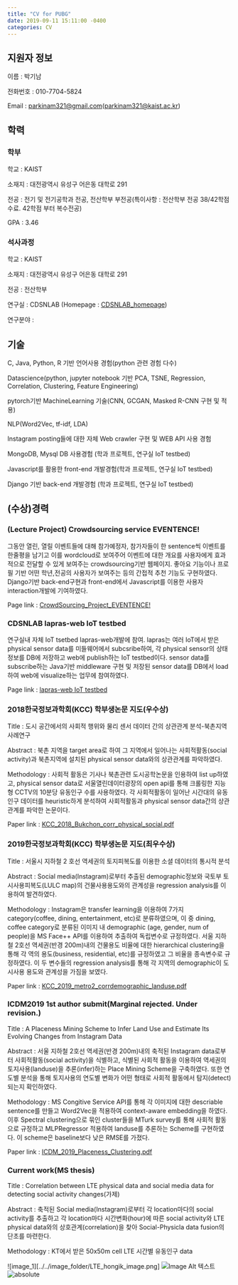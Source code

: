 ```yaml
---
title: "CV for PUBG"
date: 2019-09-11 15:11:00 -0400
categories: CV
---
```


## 지원자 정보

이름 : 박기남

전화번호 : 010-7704-5824

Email : parkinam321@gmail.com(parkinam321@kaist.ac.kr)

## 학력

### 학부

학교 : KAIST

소재지 : 대전광역시 유성구 어은동 대학로 291

전공 : 전기 및 전기공학과 전공, 전산학부 부전공(특이사항 : 전산학부 전공 38/42학점 수료. 42학점 부터 복수전공)

GPA : 3.46

### 석사과정

학교 : KAIST

소재지 : 대전광역시 유성구 어은동 대학로 291

전공 : 전산학부 

연구실 : CDSNLAB (Homepage : <a href="http://cds.kaist.ac.kr/" target="_blank">CDSNLAB_homepage</a>)

연구분야 : 

## 기술

C, Java, Python, R 기반 언어사용 경험(python 관련 경험 다수)

Datascience(python, jupyter notebook 기반 PCA, TSNE, Regression, Correlation, Clustering, Feature Engineering)

pytorch기반 MachineLearning 기술(CNN, GCGAN, Masked R-CNN 구현 및 적용)

NLP(Word2Vec, tf-idf, LDA)

Instagram posting들에 대한 자체 Web crawler 구현 및 WEB API 사용 경험

MongoDB, Mysql DB 사용경험 (학과 프로젝트, 연구실 IoT testbed)

Javascript를 활용한 front-end 개발경험(학과 프로젝트, 연구실 IoT testbed)

Django 기반 back-end 개발경험 (학과 프로젝트, 연구실 IoT testbed)

## (수상)경력

### (Lecture Project) Crowdsourcing service EVENTENCE!

그동안 열린, 열릴 이벤트들에 대해 참가예정자, 참가자들이 한 sentence씩 이벤트를 한줄평을 남기고 이를 wordcloud로 보여주어 이벤트에 대한 개요를 
사용자에게 효과적으로 전달할 수 있게 보여주는 crowdsourcing기반 웹페이지. 좋아요 기능이나 프로필 기반 어떤 학년,전공의 사용자가 보여주는 등의 간접적 추천 기능도 구현하였다. Django기반 back-end구현과 front-end에서 Javascript를 이용한 사용자 interaction개발에 기여하였다.

Page link : <a href="http://kinamsalad.pythonanywhere.com/" target="_blank">CrowdSourcing_Project_EVENTENCE!</a>

### CDSNLAB lapras-web IoT testbed

연구실내 자체 IoT tsetbed lapras-web개발에 참여. lapras는 여러 IoT에서 받은 physical sensor data를 미들웨어에서 subcsribe하여, 각 physical sensor의 상태정보를 DB에 저장하고 web에 publish하는 IoT testbed이다. sensor data를 subscribe하는 Java기반 middleware 구현 및 저장된 sensor data를 DB에서 load하여 web에 visualize하는 업무에 참여하였다.

Page link : <a href="http://lapras.kaist.ac.kr" target="_blank">lapras-web IoT testbed</a>

### 2018한국정보과학회(KCC) 학부생논문 지도(우수상)

Title : 도시 공간에서의 사회적 행위와 물리 센서 데이터 간의 상관관계 분석-북촌지역 사례연구

Abstract : 북촌 지역을 target area로 하여 그 지역에서 일어나는 사회적활동(social activity)과 북촌지역에 설치된 physical sensor data와의 상관관계를 파악하였다. 

Methodology : 사회적 활동은 기사나 북촌관련 도시공학논문을 인용하여 list up하였고, physical sensor data로 서울열린데이터광장의 open api를 통해 크롤링한 지능형 CCTV의 10분당 유동인구 수를 사용하였다. 각 사회적활동이 일어난 시간대의 유동인구 데이터를 heuristic하게 분석하여 사회적활동과 physical sensor data간의 상관관계를 파악한 논문이다.

Paper link : <a href="../../pdf_folder/2018KCC.pdf" target="_blank">KCC_2018_Bukchon_corr_physical_social.pdf</a>

### 2019한국정보과학회(KCC) 학부생논문 지도(최우수상)

Title : 서울시 지하철 2 호선 역세권의 토지피복도를 이용한 소셜 데이터의 통시적 분석

Abstract : Social media(Instagram)로부터 추출된 demographic정보와 국토부 토시사용피복도(LULC map)의 건물사용용도와의 관계성을 regression analysis를 이용하여 발견하였다. 

Methodology : Instagram은 transfer learning을 이용하여 7가지 category(coffee, dining, entertainment, etc)로 분류하였으며, 이 중 dining, coffee category로 분류된 이미지 내 demographic (age, gender, num of people)을 MS Face++ API를 이용하여 추출하여 독립변수로 규정하였다. 서울 지하철 2호선 역세권(반경 200m)내의 건물용도 비율에 대한 hierarchical clustering을 통해 각 역의 용도(business, residential, etc)를 규정하였고 그 비율을 종속변수로 규정하였다. 이 두 변수들의 regression analysis를 통해 각 지역의 demographic이 도시사용 용도와 관계성을 가짐을 보였다. 

Paper link : <a href="../../pdf_folder/2019KCC.pdf" target="_blank">KCC_2019_metro2_corrdemographic_landuse.pdf</a>

### ICDM2019 1st author submit(Marginal rejected. Under revision.)

Title : A Placeness Mining Scheme to Infer Land Use and Estimate Its Evolving Changes from Instagram Data

Abstract : 서울 지하철 2호선 역세권(반경 200m)내의 축적된 Instagram data로부터 사회적활동(social activity)을 식별하고, 식별된 사회적 활동을 이용하여 역세권의 토지사용(landuse)을 추론(infer)하는 Place Mining Scheme을 구축하였다. 또한 연도별 분석을 통해  토지사용의 연도별 변화가 어떤 형태로 사회적 활동에서 탐지(detect)되는지 확인하였다. 

Methodology : MS Congitive Service API를 통해 각 이미지에 대한 descriable sentence를 만들고 Word2Vec을 적용하여 context-aware embedding을 하였다. 이후 Spectral clustering으로 묶인 cluster들을 MTurk survey를 통해 사회적 활동으로 규정하고 MLPRegressor 적용하여 landuse를 추론하는 Scheme를 구현하였다. 이 scheme은 baseline보다 낮은 RMSE를 가졌다. 

Paper link : <a href="../../pdf_folder/2019ICDM.pdf" target="_blank">ICDM_2019_Placeness_Clustering.pdf</a>

### Current work(MS thesis)

Title : Correlation between LTE physical data and social media data for detecting social activity changes(가제)

Abstract : 축적된 Social media(Instagram)로부터 각 location마다의 social activity를 추출하고 각 location마다 시간변화(hour)에 따른 social activity와 LTE physical data와의 상호관계(correlation)을 찾아 Social-Physicla data fusion의 단초를 마련한다.

Methodology : KT에서 받은 50x50m cell LTE 시간별 유동인구 data

![image_1][../../image_folder/LTE_hongik_image.png]
![Image Alt 텍스트](https://KinamSalad.github.io/blob/image_folder/LTE_hongik_image.png)
<img data-action="zoom" src='../../image_folder/LTE_hongik_image.png' alt='absolute'>

